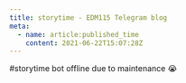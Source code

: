 ```yaml
---
title: storytime - EDM115 Telegram blog
meta:
  - name: article:published_time
    content: 2021-06-22T15:07:28Z
---
```


#storytime bot offline due to maintenance :sob:
